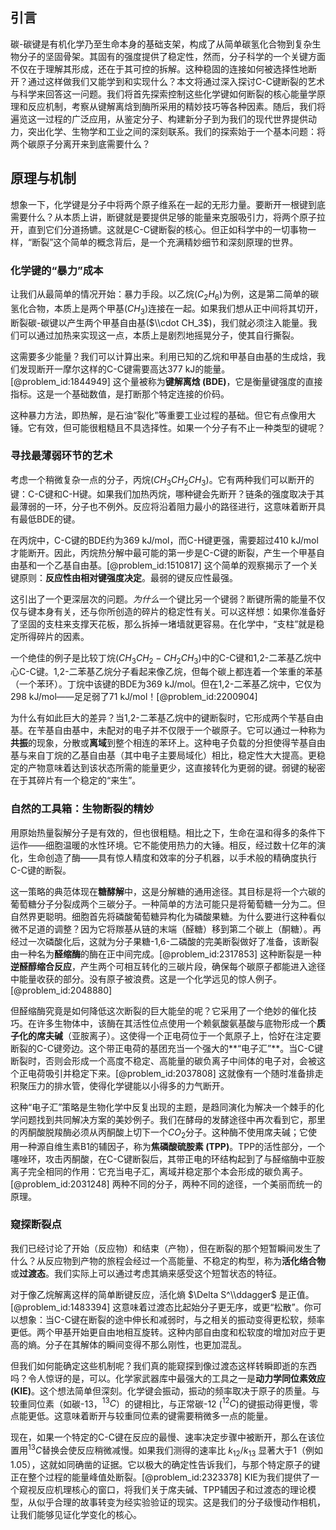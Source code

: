## 引言
碳-碳键是有机化学乃至生命本身的基础支架，构成了从简单碳氢化合物到复杂生物分子的坚固骨架。其固有的强度提供了稳定性，然而，分子科学的一个关键方面不仅在于理解其形成，还在于其可控的拆解。这种稳固的连接如何被选择性地断开？通过这样做我们又能学到和实现什么？本文将通过深入探讨C-C键断裂的艺术与科学来回答这一问题。我们将首先探索控制这些化学键如何断裂的核心能量学原理和反应机制，考察从键解离焓到酶所采用的精妙技巧等各种因素。随后，我们将遍览这一过程的广泛应用，从鉴定分子、构建新分子到为我们的现代世界提供动力，突出化学、生物学和工业之间的深刻联系。我们的探索始于一个基本问题：将两个碳原子分离开来到底需要什么？

## 原理与机制

想象一下，化学键是分子中将两个原子维系在一起的无形力量。要断开一根键到底需要什么？从本质上讲，断键就是要提供足够的能量来克服吸引力，将两个原子拉开，直到它们分道扬镳。这就是C-C键断裂的核心。但正如科学中的一切事物一样，“断裂”这个简单的概念背后，是一个充满精妙细节和深刻原理的世界。

### 化学键的“暴力”成本

让我们从最简单的情况开始：暴力手段。以乙烷($C_2H_6$)为例，这是第二简单的碳氢化合物，本质上是两个甲基($CH_3$)连接在一起。如果我们想从正中间将其切开，断裂碳-碳键以产生两个甲基自由基($\\cdot CH_3$)，我们就必须注入能量。我们可以通过加热来实现这一点，本质上是剧烈地摇晃分子，使其自行撕裂。

这需要多少能量？我们可以计算出来。利用已知的乙烷和甲基自由基的生成焓，我们发现断开一摩尔这样的C-C键需要高达$377$ kJ的能量。[@problem_id:1844949] 这个量被称为**键解离焓 (BDE)**，它是衡量键强度的直接指标。这是一个基础数值，是打断那个特定连接的价码。

这种暴力方法，即热解，是石油“裂化”等重要工业过程的基础。但它有点像用大锤。它有效，但可能很粗糙且不具选择性。如果一个分子有不止一种类型的键呢？

### 寻找最薄弱环节的艺术

考虑一个稍微复杂一点的分子，丙烷($CH_3CH_2CH_3$)。它有两种我们可以断开的键：C-C键和C-H键。如果我们加热丙烷，哪种键会先断开？链条的强度取决于其最薄弱的一环，分子也不例外。反应将沿着阻力最小的路径进行，这意味着断开具有最低BDE的键。

在丙烷中，C-C键的BDE约为$369$ kJ/mol，而C-H键更强，需要超过$410$ kJ/mol才能断开。因此，丙烷热分解中最可能的第一步是C-C键的断裂，产生一个甲基自由基和一个乙基自由基。[@problem_id:1510817] 这个简单的观察揭示了一个关键原则：**反应性由相对键强度决定**。最弱的键反应性最强。

这引出了一个更深层次的问题。*为什么*一个键比另一个键弱？断键所需的能量不仅仅与键本身有关，还与你所创造的碎片的稳定性有关。可以这样想：如果你准备好了坚固的支柱来支撑天花板，那么拆掉一堵墙就更容易。在化学中，“支柱”就是稳定所得碎片的因素。

一个绝佳的例子是比较丁烷($CH_3CH_2{-}CH_2CH_3$)中的C-C键和1,2-二苯基乙烷中心C-C键。1,2-二苯基乙烷分子看起来像乙烷，但每个碳上都连着一个笨重的苯基（一个苯环）。丁烷中该键的BDE为$369$ kJ/mol。但在1,2-二苯基乙烷中，它仅为$298$ kJ/mol——足足弱了$71$ kJ/mol！[@problem_id:2200904]

为什么有如此巨大的差异？当1,2-二苯基乙烷中的键断裂时，它形成两个苄基自由基。在苄基自由基中，未配对的电子并不仅限于一个碳原子。它可以通过一种称为**共振**的现象，分散或**离域**到整个相连的苯环上。这种电子负载的分担使得苄基自由基与来自丁烷的乙基自由基（其中电子主要局域化）相比，稳定性大大提高。更稳定的产物意味着达到该状态所需的能量更少，这直接转化为更弱的键。弱键的秘密在于其碎片有一个稳定的“来生”。

### 自然的工具箱：生物断裂的精妙

用原始热量裂解分子是有效的，但也很粗糙。相比之下，生命在温和得多的条件下运作——细胞温暖的水性环境。它不能使用热力的大锤。相反，经过数十亿年的演化，生命创造了酶——具有惊人精度和效率的分子机器，以手术般的精确度执行C-C键的断裂。

这一策略的典范体现在**糖酵解**中，这是分解糖的通用途径。其目标是将一个六碳的葡萄糖分子分裂成两个三碳分子。一种简单的方法可能只是将葡萄糖一分为二。但自然界更聪明。细胞首先将磷酸葡萄糖异构化为磷酸果糖。为什么要进行这种看似微不足道的调整？因为它将羰基从链的末端（醛糖）移到第二个碳上（酮糖）。再经过一次磷酸化后，这就为分子果糖-1,6-二磷酸的完美断裂做好了准备，该断裂由一种名为**醛缩酶**的酶在正中间完成。[@problem_id:2317853] 这种断裂是一种**逆醛醇缩合反应**，产生两个可相互转化的三碳片段，确保每个碳原子都能进入途径中能量收获的部分。没有原子被浪费。这是一个化学远见的惊人例子。[@problem_id:2048880]

但醛缩酶究竟是如何降低这次断裂的巨大能垒的呢？它采用了一个绝妙的催化技巧。在许多生物体中，该酶在其活性位点使用一个赖氨酸氨基酸与底物形成一个**质子化的席夫碱**（亚胺离子）。这使得一个正电荷位于一个氮原子上，恰好在注定要断裂的C-C键旁边。这个带正电荷的基团充当一个强大的**“电子汇”**。当C-C键断裂时，否则会形成一个高度不稳定、高能量的碳负离子中间体的电子对，会被这个正电荷吸引并稳定下来。[@problem_id:2037808] 这就像有一个随时准备排走积聚压力的排水管，使得化学键能以小得多的力气断开。

这种“电子汇”策略是生物化学中反复出现的主题，是趋同演化为解决一个棘手的化学问题找到共同解决方案的美妙例子。我们在酵母的发酵途径中再次看到它，那里的丙酮酸脱羧酶必须从丙酮酸上切下一个$CO_2$分子。这种酶不使用席夫碱；它使用一种源自维生素B1的辅因子，称为**焦磷酸硫胺素 (TPP)**。TPP的活性部分，一个噻唑环，攻击丙酮酸，在C-C键断裂后，其带正电的环结构起到了与醛缩酶中亚胺离子完全相同的作用：它充当电子汇，离域并稳定那个本会形成的碳负离子。[@problem_id:2031248] 两种不同的分子，两种不同的途径，一个美丽而统一的原理。

### 窥探断裂点

我们已经讨论了开始（反应物）和结束（产物），但在断裂的那个短暂瞬间发生了什么？从反应物到产物的旅程会经过一个高能量、不稳定的构型，称为**活化络合物**或**过渡态**。我们实际上可以通过考虑其熵来感受这个短暂状态的特征。

对于像乙烷解离这样的简单断键反应，活化熵 $\Delta S^\\ddagger$ 是正值。[@problem_id:1483394] 这意味着过渡态比起始分子更无序，或更“松散”。你可以想象：当C-C键在断裂的途中伸长和减弱时，与之相关的振动变得更松软，频率更低。两个甲基开始更自由地相互旋转。这种内部自由度和松软度的增加对应于更高的熵。分子在其解体的瞬间变得不那么刚性，也更加混乱。

但我们如何能确定这些机制呢？我们真的能窥探到像过渡态这样转瞬即逝的东西吗？令人惊讶的是，可以。化学家武器库中最强大的工具之一是**动力学同位素效应 (KIE)**。这个想法简单但深刻。化学键会振动，振动的频率取决于原子的质量。与较重同位素（如碳-13，$^{13}C$）的键相比，与正常碳-12 ($^{12}C$)的键振动得更慢，零点能更低。这意味着断开与较重同位素的键需要稍微多一点的能量。

现在，如果一个特定的C-C键在反应的最慢、速率决定步骤中被断开，那么在该位置用$^{13}C$替换会使反应稍微减慢。如果我们测得的速率比 $k_{12}/k_{13}$ 显著大于1（例如1.05），这就如同确凿的证据。它以极大的确定性告诉我们，与那个特定原子的键正在整个过程的能量峰值处断裂。[@problem_id:2323378] KIE为我们提供了一个窥视反应机理核心的窗口，将我们关于席夫碱、TPP辅因子和过渡态的理论模型，从似乎合理的故事转变为经实验验证的现实。这是我们的分子级慢动作相机，让我们能够见证化学变化的核心。

